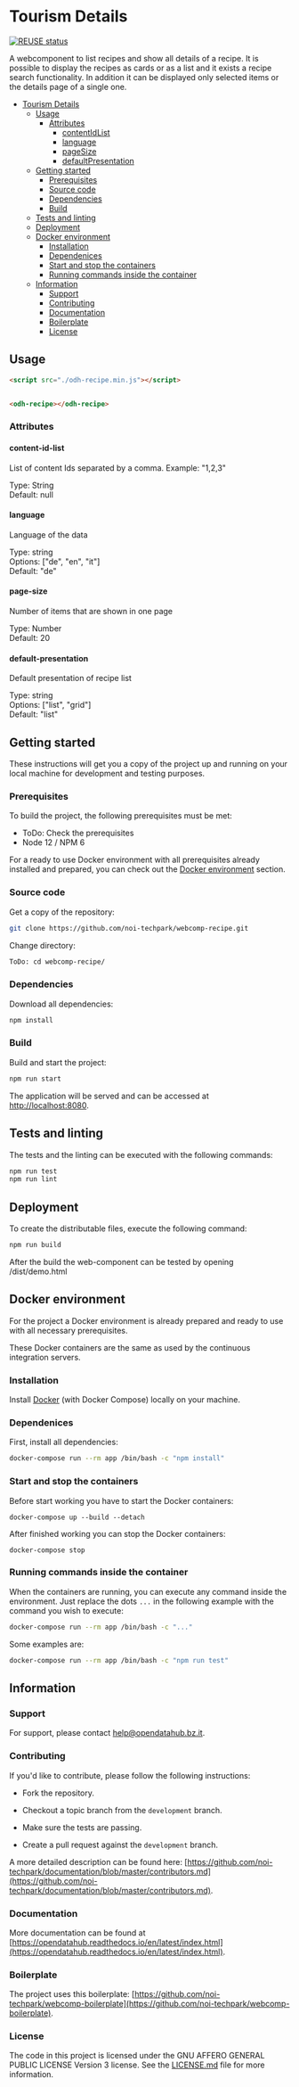 # Tourism Details

[![REUSE status](https://api.reuse.software/badge/github.com/noi-techpark/webcomp-recipe)](https://api.reuse.software/info/github.com/noi-techpark/webcomp-recipe)

A webcomponent to list recipes and show all details of a recipe. It is possible
to display the recipes as cards or as a list and it exists a recipe search
functionality. In addition it can be displayed only selected items or the
details page of a single one.

- [Tourism Details](#tourism-details)
  - [Usage](#usage)
    - [Attributes](#attributes)
      - [contentIdList](#contentidlist)
      - [language](#language)
      - [pageSize](#pagesize)
      - [defaultPresentation](#defaultpresentation)
  - [Getting started](#getting-started)
    - [Prerequisites](#prerequisites)
    - [Source code](#source-code)
    - [Dependencies](#dependencies)
    - [Build](#build)
  - [Tests and linting](#tests-and-linting)
  - [Deployment](#deployment)
  - [Docker environment](#docker-environment)
    - [Installation](#installation)
    - [Dependenices](#dependenices)
    - [Start and stop the containers](#start-and-stop-the-containers)
    - [Running commands inside the container](#running-commands-inside-the-container)
  - [Information](#information)
    - [Support](#support)
    - [Contributing](#contributing)
    - [Documentation](#documentation)
    - [Boilerplate](#boilerplate)
    - [License](#license)

## Usage

```html
<script src="./odh-recipe.min.js"></script>


<odh-recipe></odh-recipe>
```

### Attributes

#### content-id-list

List of content Ids separated by a comma. Example: "1,2,3"

Type: String\
Default: null

#### language

Language of the data

Type: string\
Options: ["de", "en", "it"]\
Default: "de"

#### page-size

Number of items that are shown in one page

Type: Number\
Default: 20

#### default-presentation

Default presentation of recipe list

Type: string\
Options: ["list", "grid"]\
Default: "list"

## Getting started

These instructions will get you a copy of the project up and running
on your local machine for development and testing purposes.

### Prerequisites

To build the project, the following prerequisites must be met:

- ToDo: Check the prerequisites
- Node 12 / NPM 6

For a ready to use Docker environment with all prerequisites already installed
and prepared, you can check out the [Docker environment](#docker-environment)
section.

### Source code

Get a copy of the repository:

```bash
git clone https://github.com/noi-techpark/webcomp-recipe.git
```

Change directory:

```bash
ToDo: cd webcomp-recipe/
```

### Dependencies

Download all dependencies:

```bash
npm install
```

### Build

Build and start the project:

```bash
npm run start
```

The application will be served and can be accessed at
[http://localhost:8080](http://localhost:8080).

## Tests and linting

The tests and the linting can be executed with the following commands:

```bash
npm run test
npm run lint
```

## Deployment

To create the distributable files, execute the following command:

```bash
npm run build
```

After the build the web-component can be tested by opening /dist/demo.html

## Docker environment

For the project a Docker environment is already prepared and ready to use with
all necessary prerequisites.

These Docker containers are the same as used by the continuous integration
servers.

### Installation

Install [Docker](https://docs.docker.com/install/) (with Docker Compose) locally
on your machine.

### Dependenices

First, install all dependencies:

```bash
docker-compose run --rm app /bin/bash -c "npm install"
```

### Start and stop the containers

Before start working you have to start the Docker containers:

```
docker-compose up --build --detach
```

After finished working you can stop the Docker containers:

```
docker-compose stop
```

### Running commands inside the container

When the containers are running, you can execute any command inside the
environment. Just replace the dots `...` in the following example with the
command you wish to execute:

```bash
docker-compose run --rm app /bin/bash -c "..."
```

Some examples are:

```bash
docker-compose run --rm app /bin/bash -c "npm run test"
```

## Information

### Support

For support, please contact [help@opendatahub.bz.it](mailto:help@opendatahub.bz.it).

### Contributing

If you'd like to contribute, please follow the following instructions:

- Fork the repository.

- Checkout a topic branch from the `development` branch.

- Make sure the tests are passing.

- Create a pull request against the `development` branch.

A more detailed description can be found here:
[https://github.com/noi-techpark/documentation/blob/master/contributors.md](https://github.com/noi-techpark/documentation/blob/master/contributors.md).

### Documentation

More documentation can be found at
[https://opendatahub.readthedocs.io/en/latest/index.html](https://opendatahub.readthedocs.io/en/latest/index.html).

### Boilerplate

The project uses this boilerplate:
[https://github.com/noi-techpark/webcomp-boilerplate](https://github.com/noi-techpark/webcomp-boilerplate).

### License

The code in this project is licensed under the GNU AFFERO GENERAL PUBLIC LICENSE
Version 3 license. See the [LICENSE.md](LICENSE.md) file for more information.
